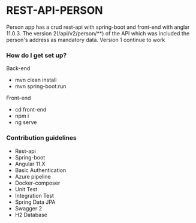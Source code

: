 # REST-API-PERSON

Person app has a crud rest-api with spring-boot and front-end with anglar 11.0.3.
The version 2(/api/v2/person/**) of the API which was included the person's address as mandatory data. Version 1 continue to work 

### How do I get set up? ###

Back-end
* mvn clean install
* mvn spring-boot:run

Front-end
* cd front-end
* npm i
* ng serve 

### Contribution guidelines ###
* Rest-api
* Spring-boot
* Angular 11.X
* Basic Authentication
* Azure pipeline
* Docker-composer
* Unit Test
* Integration Test
* Spring Data JPA
* Swagger 2 
* H2 Database